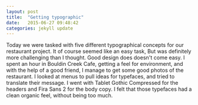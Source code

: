 ```yaml
---
layout: post
title:  "Getting typographic"
date:   2015-06-27 09:48:42
categories: jekyll update
---
```




Today we were tasked with five different typographical concepts for our restaurant project. It of course seemed like an easy task, But was definitely more challenging than I thought. Good design does doesn't come easy. I spent an hour in Bouldin Creek Cafe, getting a feel for environment, and with the help of a good friend, I manage to get some good photos of the restaurant. I looked at menus to pull ideas for typefaces, and tried to translate their message. I went with Tablet Gothic Compressed for the headers and Fira Sans 2 for the body copy. I felt that those typefaces had a clean organic feel, without being too much.


